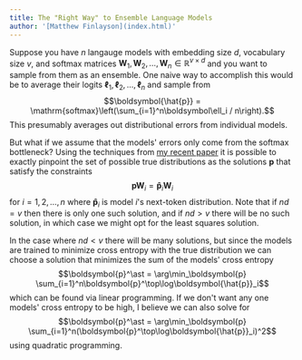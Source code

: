 ```yaml
---
title: The "Right Way" to Ensemble Language Models
author: '[Matthew Finlayson](index.html)'
---
```


Suppose you have $n$ langauge models with embedding size $d$, vocabulary size $v$, and softmax matrices $\boldsymbol W_1, \boldsymbol W_2,\ldots,\boldsymbol W_n\in\mathbb{R}^{v\times d}$ and you want to sample from them as an ensemble.
One naive way to accomplish this would be to average their logits $\boldsymbol\ell_1,\boldsymbol\ell_2,\ldots,\boldsymbol\ell_n$ and sample from
$$\boldsymbol{\hat{p}} = \mathrm{softmax}\left(\sum_{i=1}^n\boldsymbol\ell_i / n\right).$$
This presumably averages out distributional errors from individual models.

But what if we assume that the models' errors only come from the softmax bottleneck?
Using the techniques from [my recent paper](http://arxiv.org/abs/2310.01693)
it is possible to exactly pinpoint the set of possible true distributions 
as the solutions $\boldsymbol{p}$ that satisfy the constraints 
$$\boldsymbol{p}\boldsymbol{W}_i = \boldsymbol{\hat{p}}_i\boldsymbol{W}_i$$
for $i=1,2,\ldots,n$ where $\boldsymbol{\hat{p}}_i$ is model $i$'s next-token distribution.
Note that if $nd=v$ then there is only one such solution,
and if $nd>v$ there will be no such solution, in which case we might opt for the least squares solution.

In the case where $nd < v$ there will be many solutions, 
but since the models are trained to minimize cross entropy with the true distribution
we can choose a solution that minimizes the sum of the models' cross entropy
$$\boldsymbol{p}^\ast = \arg\min_\boldsymbol{p} \sum_{i=1}^n\boldsymbol{p}^\top\log\boldsymbol{\hat{p}}_i$$
which can be found via linear programming.
If we don't want any one models' cross entropy to be high, 
I believe we can also solve for
$$\boldsymbol{p}^\ast = \arg\min_\boldsymbol{p} \sum_{i=1}^n(\boldsymbol{p}^\top\log\boldsymbol{\hat{p}}_i)^2$$
using quadratic programming.
